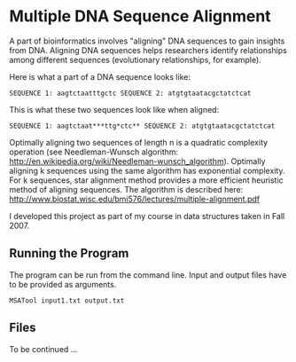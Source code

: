 Multiple DNA Sequence Alignment
===============================

A part of bioinformatics involves "aligning" DNA sequences to gain insights from DNA. Aligning DNA sequences helps researchers identify relationships among different sequences (evolutionary relationships, for example).

Here is what a part of a DNA sequence looks like:

`
SEQUENCE 1: aagtctaatttgctc
SEQUENCE 2: atgtgtaatacgctatctcat
`

This is what these two sequences look like when aligned:

`
SEQUENCE 1: aagtctaat***ttg*ctc**
SEQUENCE 2: atgtgtaatacgctatctcat
`

Optimally aligning two sequences of length n is a quadratic complexity operation (see Needleman-Wunsch algorithm: http://en.wikipedia.org/wiki/Needleman-wunsch_algorithm). Optimally aligning k sequences using the same algorithm has exponential complexity. For k sequences, star alignment method provides a more efficient heuristic method of aligning sequences. The algorithm is described here: http://www.biostat.wisc.edu/bmi576/lectures/multiple-alignment.pdf

I developed this project as part of my course in data structures taken in Fall 2007.

Running the Program
-------------------

The program can be run from the command line. Input and output files have to be provided as arguments.

`MSATool input1.txt output.txt`

Files
-----

To be continued ...
